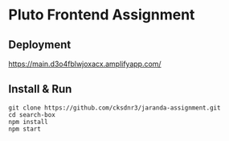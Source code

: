 # Pluto Frontend Assignment

## Deployment

https://main.d3o4fblwjoxacx.amplifyapp.com/

## Install & Run

```shell
git clone https://github.com/cksdnr3/jaranda-assignment.git
cd search-box
npm install
npm start
```
